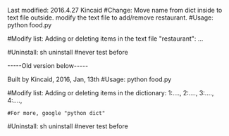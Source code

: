 Last modified: 2016.4.27 Kincaid
#Change:
	Move name from dict inside to text file outside.
	modify the text file to add/remove restaurant.
#Usage: 
	python food.py

#Modify list:
	Adding or deleting items in the text file "restaurant":
	<first restaurant>
	<second restaurant>
	<third restaurant>
	<fourth restaurant>
	...
	
#Uninstall: 
	sh uninstall
	#never test before


-----Old version below-----

Built by Kincaid, 2016, Jan, 13th
#Usage: 
	python food.py

#Modify list:
	Adding or deleting items in the dictionary:
	1:....,
	2:....,
	3:....,
	4:....,
	
	#For more, google "python dict"

#Uninstall: 
	sh uninstall
	#never test before
